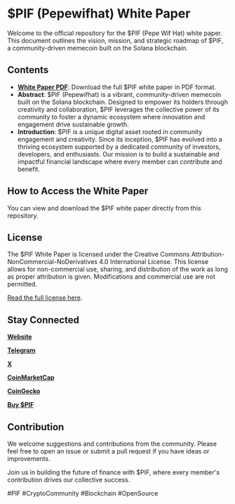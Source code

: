 # $PIF (Pepewifhat) White Paper

Welcome to the official repository for the $PIF (Pepe Wif Hat) white paper. This document outlines the vision, mission, and strategic roadmap of $PIF, a community-driven memecoin built on the Solana blockchain. 

## Contents

- **[White Paper PDF](./PIF_whitepaper.pdf)**: Download the full $PIF white paper in PDF format.
- **Abstract**: $PIF (Pepewifhat) is a vibrant, community-driven memecoin built on the Solana blockchain. Designed to empower its holders through creativity and collaboration, $PIF leverages the collective power of its community to foster a dynamic ecosystem where innovation and engagement drive sustainable growth.
- **Introduction**: $PIF is a unique digital asset rooted in community engagement and creativity. Since its inception, $PIF has evolved into a thriving ecosystem supported by a dedicated community of investors, developers, and enthusiasts. Our mission is to build a sustainable and impactful financial landscape where every member can contribute and benefit.

## How to Access the White Paper

You can view and download the $PIF white paper directly from this repository.

## License

The $PIF White Paper is licensed under the Creative Commons Attribution-NonCommercial-NoDerivatives 4.0 International License. This license allows for non-commercial use, sharing, and distribution of the work as long as proper attribution is given. Modifications and commercial use are not permitted.

[Read the full license here](./LICENSE).

## Stay Connected

**[Website](https://www.pepewif.com/)**

**[Telegram](https://t.me/pifentry)**

**[X](https://x.com/pepewifcoinsol)**

**[CoinMarketCap](https://coinmarketcap.com/currencies/pepewifhat/)**

**[CoinGecko](https://www.coingecko.com/en/coins/pepewifhat)**

**[Buy $PIF](https://jup.ag/swap/SOL-PIF)**

## Contribution

We welcome suggestions and contributions from the community. Please feel free to open an issue or submit a pull request if you have ideas or improvements.

Join us in building the future of finance with $PIF, where every member's contribution drives our collective success.

#PIF #CryptoCommunity #Blockchain #OpenSource
